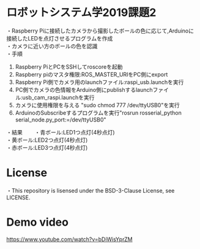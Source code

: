 # ロボットシステム学2019課題2
・Raspberry Piに接続したカメラから撮影したボールの色に応じて,Arduinoに接続したLEDを点灯させるプログラムを作成  
・カメラに近い方のボールの色を認識  
・手順  
  1. Raspberry PiとPCをSSHしてroscoreを起動  
  2. Raspberry piのマスタ権限:ROS_MASTER_URIをPC側にexport  
  3. Raspberry Pi側でカメラ用のlaunchファイル:raspi_usb.launchを実行  
  4. PC側でカメラの色情報をArduino側にpublishするlaunchファイル:usb_cam_raspi.launchを実行  
  5. カメラに使用権限を与える "sudo chmod 777 /dev/ttyUSB0"を実行  
  6. ArduinoのSubscribeするプログラムを実行"rosrun rosserial_python serial_node.py_port:=/dev/ttyUSB0"  
  
・結果　　
  ・青ボール:LED1つ点灯(4秒点灯)  
  ・黄ボール:LED2つ点灯(4秒点灯)  
  ・赤ボール:LED3つ点灯(4秒点灯)　　
  
# License
・This repository is lisensed under the BSD-3-Clause License, see LICENSE.

# Demo video
https://www.youtube.com/watch?v=bDiWisYprZM

